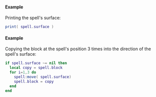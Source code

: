 #### Example
Printing the spell's surface:
```lua
print( spell.surface )
```
#### Example
Copying the block at the spell's position 3 times into the direction of the
spell's surface:
```lua
if spell.surface ~= nil then
  local copy = spell.block
  for i=1,3 do
    spell:move( spell.surface)
    spell.block = copy
  end
end
```
